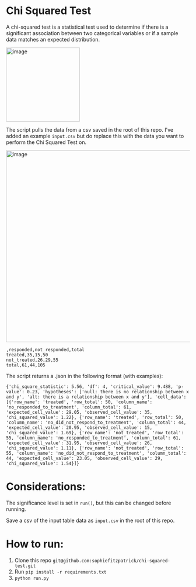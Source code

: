 # Chi Squared Test

A chi-squared test is a statistical test used to determine if there is a significant association between two categorical variables or if a sample data matches an expected distribution.

<img width="202" alt="image" src="https://github.com/user-attachments/assets/accb8ab1-f981-40fb-90e7-0db8c179f8b5" />

The script pulls the data from a csv saved in the root of this repo. I've added an example `input.csv` but do replace this with the data you want to perform the Chi Squared Test on.

<img width="524" alt="image" src="https://github.com/user-attachments/assets/a53d6131-49d4-4630-8f0d-638fa312a6e8" />

```
,responded,not_responded,total
treated,35,15,50
not_treated,26,29,55
total,61,44,105
```

The script returns a .json in the following format (with examples):

```
{'chi_square_statistic': 5.56, 'df': 4, 'critical_value': 9.488, 'p-value': 0.23, 'hypotheses': ['null: there is no relationship between x and y', 'alt: there is a relationship between x and y'], 'cell_data': [{'row_name': 'treated', 'row_total': 50, 'column_name': 'no_responded_to_treatment', 'column_total': 61, 'expected_cell_value': 29.05, 'observed_cell_value': 35, 'chi_squared_value': 1.22}, {'row_name': 'treated', 'row_total': 50, 'column_name': 'no_did_not_respond_to_treatment', 'column_total': 44, 'expected_cell_value': 20.95, 'observed_cell_value': 15, 'chi_squared_value': 1.69}, {'row_name': 'not_treated', 'row_total': 55, 'column_name': 'no_responded_to_treatment', 'column_total': 61, 'expected_cell_value': 31.95, 'observed_cell_value': 26, 'chi_squared_value': 1.11}, {'row_name': 'not_treated', 'row_total': 55, 'column_name': 'no_did_not_respond_to_treatment', 'column_total': 44, 'expected_cell_value': 23.05, 'observed_cell_value': 29, 'chi_squared_value': 1.54}]}
```

    
# Considerations:
The significance level is set in `run()`, but this can be changed before running.

Save a csv of the input table data as `input.csv` in the root of this repo.

# How to run:
1. Clone this repo `git@github.com:sophiefitzpatrick/chi-squared-test.git`
2. Run `pip install -r requirements.txt`
3. `python run.py`
